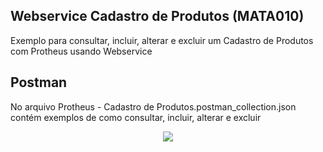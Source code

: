 ## Webservice Cadastro de Produtos (MATA010)
Exemplo para consultar, incluir, alterar e excluir um Cadastro de Produtos com Protheus usando Webservice

## Postman
No arquivo Protheus - Cadastro de Produtos.postman_collection.json contém exemplos de como consultar, incluir, alterar e excluir

<center><p><a href="https://dayz-servers.org/server/170059/"><img src="https://dayz-servers.org/server/170059/banners/leaderboard-1.png" border="0" class="img-fluid"></a></p></center>
